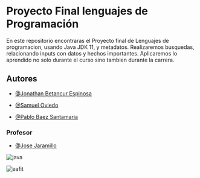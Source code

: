 
# Proyecto Final lenguajes de Programación

En este repositorio encontraras el Proyecto final de Lenguajes de programacion, usando Java JDK 11, y metadatos.
Realizaremos busquedas, relacionando inputs con datos y hechos importantes. Aplicaremos lo aprendido no solo durante el curso sino tambien durante la carrera.



## Autores

- [@Jonathan Betancur Espinosa](https://github.com/Jonathanbees)

- [@Samuel Oviedo](https://github.com/SamuelOviedo2003)

- [@Pablo Baez Santamaria](https://github.com/PabloBaezS)

### Profesor

- [@Jose Jaramillo](https://github.com/jose0044)


![java](https://www.invivoo.com/wp-content/uploads/java11.png)

![eafit]([https://www.eafit.edu.co/SiteCollectionImages/logo.png](https://upload.wikimedia.org/wikipedia/commons/b/bf/EAFIT-2015.png))

